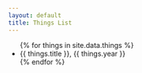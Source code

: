 ```yaml
---
layout: default
title: Things List
---
```


<ul>
{% for things in site.data.things %}
  <li>
      {{ things.title }}, {{ things.year }}
  </li>
{% endfor %}
</ul>